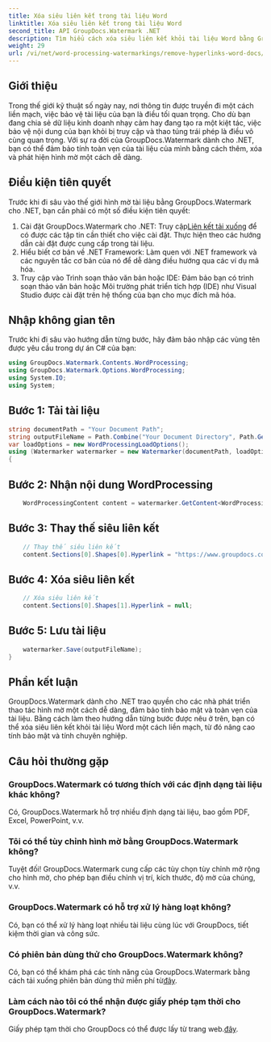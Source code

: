 ```yaml
---
title: Xóa siêu liên kết trong tài liệu Word
linktitle: Xóa siêu liên kết trong tài liệu Word
second_title: API GroupDocs.Watermark .NET
description: Tìm hiểu cách xóa siêu liên kết khỏi tài liệu Word bằng GroupDocs.Watermark cho .NET. Tăng cường bảo mật tài liệu một cách dễ dàng.
weight: 29
url: /vi/net/word-processing-watermarkings/remove-hyperlinks-word-docs/
---
```

## Giới thiệu
Trong thế giới kỹ thuật số ngày nay, nơi thông tin được truyền đi một cách liền mạch, việc bảo vệ tài liệu của bạn là điều tối quan trọng. Cho dù bạn đang chia sẻ dữ liệu kinh doanh nhạy cảm hay đang tạo ra một kiệt tác, việc bảo vệ nội dung của bạn khỏi bị truy cập và thao túng trái phép là điều vô cùng quan trọng. Với sự ra đời của GroupDocs.Watermark dành cho .NET, bạn có thể đảm bảo tính toàn vẹn của tài liệu của mình bằng cách thêm, xóa và phát hiện hình mờ một cách dễ dàng.
## Điều kiện tiên quyết
Trước khi đi sâu vào thế giới hình mờ tài liệu bằng GroupDocs.Watermark cho .NET, bạn cần phải có một số điều kiện tiên quyết:
1.  Cài đặt GroupDocs.Watermark cho .NET: Truy cập[Liên kết tải xuống](https://releases.groupdocs.com/Watermark/net/) để có được các tập tin cần thiết cho việc cài đặt. Thực hiện theo các hướng dẫn cài đặt được cung cấp trong tài liệu.
2. Hiểu biết cơ bản về .NET Framework: Làm quen với .NET framework và các nguyên tắc cơ bản của nó để dễ dàng điều hướng qua các ví dụ mã hóa.
3. Truy cập vào Trình soạn thảo văn bản hoặc IDE: Đảm bảo bạn có trình soạn thảo văn bản hoặc Môi trường phát triển tích hợp (IDE) như Visual Studio được cài đặt trên hệ thống của bạn cho mục đích mã hóa.

## Nhập không gian tên
Trước khi đi sâu vào hướng dẫn từng bước, hãy đảm bảo nhập các vùng tên được yêu cầu trong dự án C# của bạn:
```csharp
using GroupDocs.Watermark.Contents.WordProcessing;
using GroupDocs.Watermark.Options.WordProcessing;
using System.IO;
using System;
```
## Bước 1: Tải tài liệu
```csharp
string documentPath = "Your Document Path";
string outputFileName = Path.Combine("Your Document Directory", Path.GetFileName(documentPath));
var loadOptions = new WordProcessingLoadOptions();
using (Watermarker watermarker = new Watermarker(documentPath, loadOptions))
{
```
## Bước 2: Nhận nội dung WordProcessing
```csharp
    WordProcessingContent content = watermarker.GetContent<WordProcessingContent>();
```
## Bước 3: Thay thế siêu liên kết
```csharp
    // Thay thế siêu liên kết
    content.Sections[0].Shapes[0].Hyperlink = "https://www.groupdocs.com/”;
```
## Bước 4: Xóa siêu liên kết
```csharp
    // Xóa siêu liên kết
    content.Sections[0].Shapes[1].Hyperlink = null;
```
## Bước 5: Lưu tài liệu
```csharp
    watermarker.Save(outputFileName);
}
```

## Phần kết luận
GroupDocs.Watermark dành cho .NET trao quyền cho các nhà phát triển thao tác hình mờ một cách dễ dàng, đảm bảo tính bảo mật và toàn vẹn của tài liệu. Bằng cách làm theo hướng dẫn từng bước được nêu ở trên, bạn có thể xóa siêu liên kết khỏi tài liệu Word một cách liền mạch, từ đó nâng cao tính bảo mật và tính chuyên nghiệp.
## Câu hỏi thường gặp
### GroupDocs.Watermark có tương thích với các định dạng tài liệu khác không?
Có, GroupDocs.Watermark hỗ trợ nhiều định dạng tài liệu, bao gồm PDF, Excel, PowerPoint, v.v.
### Tôi có thể tùy chỉnh hình mờ bằng GroupDocs.Watermark không?
Tuyệt đối! GroupDocs.Watermark cung cấp các tùy chọn tùy chỉnh mở rộng cho hình mờ, cho phép bạn điều chỉnh vị trí, kích thước, độ mờ của chúng, v.v.
### GroupDocs.Watermark có hỗ trợ xử lý hàng loạt không?
Có, bạn có thể xử lý hàng loạt nhiều tài liệu cùng lúc với GroupDocs, tiết kiệm thời gian và công sức.
### Có phiên bản dùng thử cho GroupDocs.Watermark không?
 Có, bạn có thể khám phá các tính năng của GroupDocs.Watermark bằng cách tải xuống phiên bản dùng thử miễn phí từ[đây](https://releases.groupdocs.com/).
### Làm cách nào tôi có thể nhận được giấy phép tạm thời cho GroupDocs.Watermark?
 Giấy phép tạm thời cho GroupDocs có thể được lấy từ trang web.[đây](https://purchase.groupdocs.com/temporary-license/).